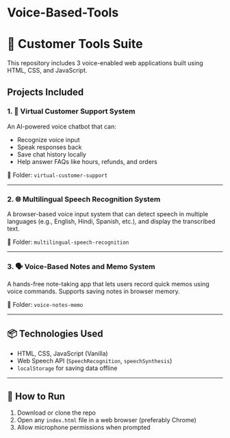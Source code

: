 # Voice-Based-Tools
# 🧠 Customer Tools Suite

This repository includes 3 voice-enabled web applications built using HTML, CSS, and JavaScript.

## Projects Included

### 1. 🤖 Virtual Customer Support System
An AI-powered voice chatbot that can:
- Recognize voice input
- Speak responses back
- Save chat history locally
- Help answer FAQs like hours, refunds, and orders

📁 Folder: `virtual-customer-support`

---

### 2. 🌐 Multilingual Speech Recognition System
A browser-based voice input system that can detect speech in multiple languages (e.g., English, Hindi, Spanish, etc.), and display the transcribed text.

📁 Folder: `multilingual-speech-recognition`

---

### 3. 🗣️ Voice-Based Notes and Memo System
A hands-free note-taking app that lets users record quick memos using voice commands. Supports saving notes in browser memory.

📁 Folder: `voice-notes-memo`

---

## 📦 Technologies Used
- HTML, CSS, JavaScript (Vanilla)
- Web Speech API (`SpeechRecognition`, `speechSynthesis`)
- `localStorage` for saving data offline

---

## 🚀 How to Run
1. Download or clone the repo
2. Open any `index.html` file in a web browser (preferably Chrome)
3. Allow microphone permissions when prompted
